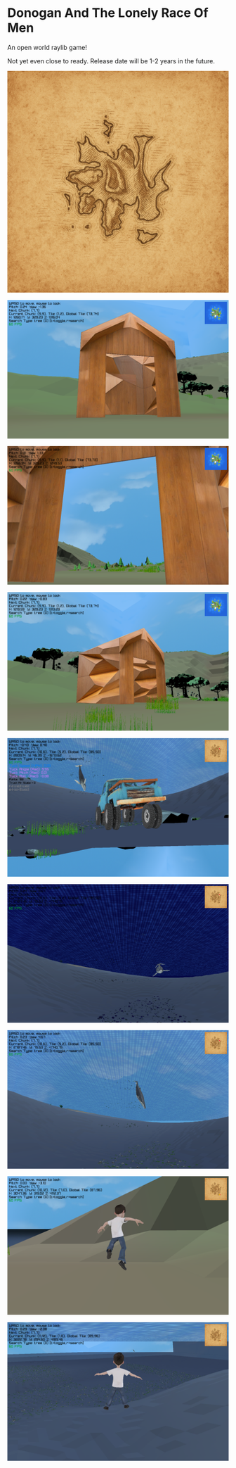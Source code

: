 # Donogan And The Lonely Race Of Men

An open world raylib game!

Not yet even close to ready. Release date will be 1-2 years in the future.

[![Map](readme_assets/treasure_map.png)](readme_assets/treasure_map.png)

[![Home](readme_assets/home1.png)](readme_assets/home1.png)

[![JimmyCarter](readme_assets/home2.png)](readme_assets/home2.png)

[![House](readme_assets/home3.png)](readme_assets/home3.png)

[![Eclectic](readme_assets/truck_whale_fish.png)](readme_assets/truck_whale_fish.png)

[![Fish Night](readme_assets/fish_night.png)](readme_assets/fish_night.png)

[![Fish Day](readme_assets/fish_day.png)](readme_assets/fish_day.png)

[![Don Jump](readme_assets/don_jump.png)](readme_assets/don_jump.png)

[![DonnyBoy](readme_assets/donnyboy.png)](readme_assets/donnyboy.png)














